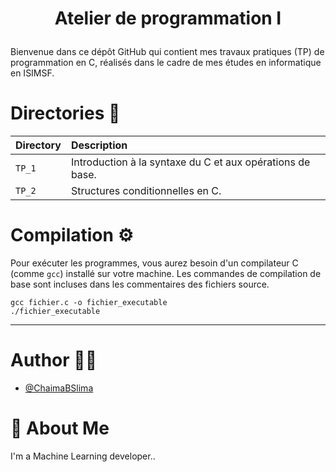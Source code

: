  <h1><p align="center"> Atelier de programmation I </h1></p></font>

Bienvenue dans ce dépôt GitHub qui contient mes travaux pratiques (TP) de programmation en C, réalisés dans le cadre de mes études en informatique en ISIMSF.

# Directories :open_file_folder:

| Directory |  Description             |
| :-------- |  :------------------------- |
| `TP_1` | Introduction à la syntaxe du C et aux opérations de base.  |
| `TP_2` | Structures conditionnelles en C.  |

# Compilation :gear:

Pour exécuter les programmes, vous aurez besoin d'un compilateur C (comme `gcc`) installé sur votre machine. Les commandes de compilation de base sont incluses dans les commentaires des fichiers source.

```
gcc fichier.c -o fichier_executable
./fichier_executable
```

***
# Author :woman_technologist:

- [@ChaimaBSlima](https://github.com/ChaimaBSlima)


# 🚀 About Me
I'm a Machine Learning developer..  